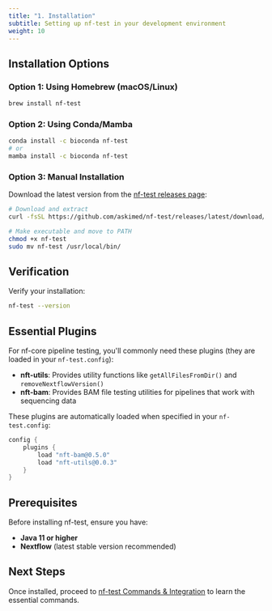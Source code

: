 ```yaml
---
title: "1. Installation"
subtitle: Setting up nf-test in your development environment
weight: 10
---
```


## Installation Options

### Option 1: Using Homebrew (macOS/Linux)

```bash
brew install nf-test
```

### Option 2: Using Conda/Mamba

```bash
conda install -c bioconda nf-test
# or
mamba install -c bioconda nf-test
```

### Option 3: Manual Installation

Download the latest version from the [nf-test releases page](https://github.com/askimed/nf-test/releases):

```bash
# Download and extract
curl -fsSL https://github.com/askimed/nf-test/releases/latest/download/nf-test.tar.gz | tar -xzf -

# Make executable and move to PATH
chmod +x nf-test
sudo mv nf-test /usr/local/bin/
```

## Verification

Verify your installation:

```bash
nf-test --version
```

## Essential Plugins

For nf-core pipeline testing, you'll commonly need these plugins (they are loaded in your `nf-test.config`):

- **nft-utils**: Provides utility functions like `getAllFilesFromDir()` and `removeNextflowVersion()`
- **nft-bam**: Provides BAM file testing utilities for pipelines that work with sequencing data

These plugins are automatically loaded when specified in your `nf-test.config`:

```groovy
config {
    plugins {
        load "nft-bam@0.5.0"
        load "nft-utils@0.0.3"
    }
}
```

## Prerequisites

Before installing nf-test, ensure you have:

- **Java 11 or higher**
- **Nextflow** (latest stable version recommended)

## Next Steps

Once installed, proceed to [nf-test Commands & Integration](./02_commands_integration.md) to learn the essential commands. 
